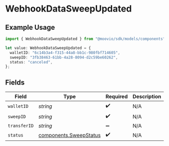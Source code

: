 # WebhookDataSweepUpdated

## Example Usage

```typescript
import { WebhookDataSweepUpdated } from "@moovio/sdk/models/components";

let value: WebhookDataSweepUpdated = {
  walletID: "6c14b3a4-f315-44a8-bb1c-980fbf714605",
  sweepID: "3fb38463-61bb-4a28-8094-d2c59be60262",
  status: "canceled",
};
```

## Fields

| Field                                                            | Type                                                             | Required                                                         | Description                                                      |
| ---------------------------------------------------------------- | ---------------------------------------------------------------- | ---------------------------------------------------------------- | ---------------------------------------------------------------- |
| `walletID`                                                       | *string*                                                         | :heavy_check_mark:                                               | N/A                                                              |
| `sweepID`                                                        | *string*                                                         | :heavy_check_mark:                                               | N/A                                                              |
| `transferID`                                                     | *string*                                                         | :heavy_minus_sign:                                               | N/A                                                              |
| `status`                                                         | [components.SweepStatus](../../models/components/sweepstatus.md) | :heavy_check_mark:                                               | N/A                                                              |